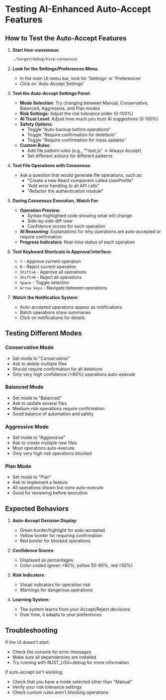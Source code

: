 # Testing AI-Enhanced Auto-Accept Features

## How to Test the Auto-Accept Features

1. **Start hive-consensus**:
   ```bash
   ./target/debug/hive-consensus
   ```

2. **Look for the Settings/Preferences Menu**:
   - In the main UI menu bar, look for 'Settings' or 'Preferences'
   - Click on 'Auto-Accept Settings'

3. **Test the Auto-Accept Settings Panel**:
   - **Mode Selection**: Try changing between Manual, Conservative, Balanced, Aggressive, and Plan modes
   - **Risk Settings**: Adjust the risk tolerance slider (0-100%)
   - **AI Trust Level**: Adjust how much you trust AI suggestions (0-100%)
   - **Safety Options**: 
     - Toggle "Auto-backup before operations"
     - Toggle "Require confirmation for deletions"
     - Toggle "Require confirmation for mass updates"
   - **Custom Rules**: 
     - Add file pattern rules (e.g., "*.test.js" → Always Accept)
     - Set different actions for different patterns

4. **Test File Operations with Consensus**:
   - Ask a question that would generate file operations, such as:
     - "Create a new React component called UserProfile"
     - "Add error handling to all API calls"
     - "Refactor the authentication module"

5. **During Consensus Execution, Watch For**:
   - **Operation Preview**: 
     - Syntax-highlighted code showing what will change
     - Side-by-side diff view
     - Confidence scores for each operation
   - **AI Reasoning**: Explanations for why operations are auto-accepted or require confirmation
   - **Progress Indicators**: Real-time status of each operation

6. **Test Keyboard Shortcuts in Approval Interface**:
   - `Y` - Approve current operation
   - `N` - Reject current operation
   - `Shift+A` - Approve all operations
   - `Shift+R` - Reject all operations
   - `Space` - Toggle selection
   - `Arrow keys` - Navigate between operations

7. **Watch the Notification System**:
   - Auto-accepted operations appear as notifications
   - Batch operations show summaries
   - Click on notifications for details

## Testing Different Modes

### Conservative Mode
- Set mode to "Conservative"
- Ask to delete multiple files
- Should require confirmation for all deletions
- Only very high confidence (>90%) operations auto-execute

### Balanced Mode
- Set mode to "Balanced"
- Ask to update several files
- Medium-risk operations require confirmation
- Good balance of automation and safety

### Aggressive Mode
- Set mode to "Aggressive"
- Ask to create multiple new files
- Most operations auto-execute
- Only very high risk operations blocked

### Plan Mode
- Set mode to "Plan"
- Ask to implement a feature
- All operations shown but none auto-execute
- Good for reviewing before execution

## Expected Behaviors

1. **Auto-Accept Decision Display**:
   - Green border/highlight for auto-accepted
   - Yellow border for requiring confirmation
   - Red border for blocked operations

2. **Confidence Scores**:
   - Displayed as percentages
   - Color-coded (green >80%, yellow 50-80%, red <50%)

3. **Risk Indicators**:
   - Visual indicators for operation risk
   - Warnings for dangerous operations

4. **Learning System**:
   - The system learns from your Accept/Reject decisions
   - Over time, it adapts to your preferences

## Troubleshooting

If the UI doesn't start:
- Check the console for error messages
- Make sure all dependencies are installed
- Try running with RUST_LOG=debug for more information

If auto-accept isn't working:
- Check that you have a mode selected other than "Manual"
- Verify your risk tolerance settings
- Check custom rules aren't blocking operations